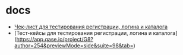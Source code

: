 # docs
- [Чек-лист для тестирования регистрации, логина и каталога](https://docs.google.com/spreadsheets/d/1DJLQ2DIPWk50Sqj5zfJDxdjhUac_bp7QKNt3KrqT0mo/edit?usp=sharing)
- [Тест-кейсы для тестирования регистрации, логина и каталога] (https://app.qase.io/project/G8?author=254&previewMode=side&suite=98&tab=)
